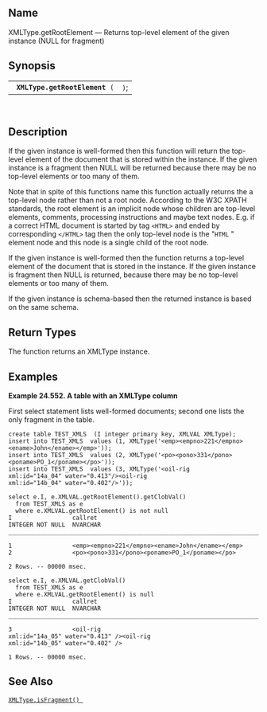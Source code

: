 <div id="fn_xmltype.getrootelement" class="refentry">

<div class="titlepage">

</div>

<div class="refnamediv">

## Name

XMLType.getRootElement — Returns top-level element of the given instance
(NULL for fragment)

</div>

<div class="refsynopsisdiv">

## Synopsis

<div id="fsyn_xmltype.getrootelement" class="funcsynopsis">

|                                     |      |
|-------------------------------------|------|
| ` `**`XMLType.getRootElement`**` (` | `)`; |

<div class="funcprototype-spacer">

 

</div>

</div>

</div>

<div id="desc_xmltype.getrootelement" class="refsect1">

## Description

If the given instance is well-formed then this function will return the
top-level element of the document that is stored within the instance. If
the given instance is a fragment then NULL will be returned because
there may be no top-level elements or too many of them.

Note that in spite of this functions name this function actually returns
the a top-level node rather than not a root node. According to the W3C
XPATH standards, the root element is an implicit node whose children are
top-level elements, comments, processing instructions and maybe text
nodes. E.g. if a correct HTML document is started by tag `<HTML>` and
ended by corresponding `</HTML>` tag then the only top-level node is the
"`HTML` " element node and this node is a single child of the root node.

If the given instance is well-formed then the function returns a
top-level element of the document that is stored in the instance. If the
given instance is fragment then NULL is returned, because there may be
no top-level elements or too many of them.

If the given instance is schema-based then the returned instance is
based on the same schema.

</div>

<div id="ret_xmltype.getrootelement" class="refsect1">

## Return Types

The function returns an XMLType instance.

</div>

<div id="examples_xmltype.getrootelement" class="refsect1">

## Examples

<div id="ex_xmltype.getrootelement" class="example">

**Example 24.552. A table with an XMLType column**

<div class="example-contents">

First select statement lists well-formed documents; second one lists the
only fragment in the table.

``` screen
create table TEST_XMLS  (I integer primary key, XMLVAL XMLType);
insert into TEST_XMLS  values (1, XMLType('<emp><empno>221</empno><ename>John</ename></emp>'));
insert into TEST_XMLS  values (2, XMLType('<po><pono>331</pono><poname>PO_1</poname></po>'));
insert into TEST_XMLS  values (3, XMLType('<oil-rig
xml:id="14a_04" water="0.413"/><oil-rig
xml:id="14b_04" water="0.402"/>'));

select e.I, e.XMLVAL.getRootElement().getClobVal()
  from TEST_XMLS as e
  where e.XMLVAL.getRootElement() is not null
I                 callret
INTEGER NOT NULL  NVARCHAR
_______________________________________________________________________________

1                 <emp><empno>221</empno><ename>John</ename></emp>
2                 <po><pono>331</pono><poname>PO_1</poname></po>

2 Rows. -- 00000 msec.

select e.I, e.XMLVAL.getClobVal()
  from TEST_XMLS as e
  where e.XMLVAL.getRootElement() is null
I                 callret
INTEGER NOT NULL  NVARCHAR
_______________________________________________________________________________

3                 <oil-rig
xml:id="14a_05" water="0.413" /><oil-rig
xml:id="14b_05" water="0.402" />

1 Rows. -- 00000 msec.
```

</div>

</div>

  

</div>

<div id="seealso_xmltype.getrootelement" class="refsect1">

## See Also

<a href="fn_xmltype.isfragment.html" class="link"
title="XMLType.isFragment"><code
class="function">XMLType.isFragment() </code></a>

</div>

</div>
